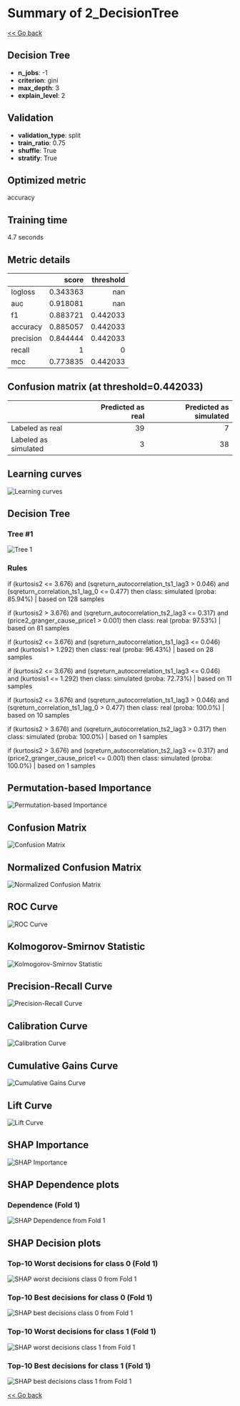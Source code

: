 # Summary of 2_DecisionTree

[<< Go back](../README.md)


## Decision Tree
- **n_jobs**: -1
- **criterion**: gini
- **max_depth**: 3
- **explain_level**: 2

## Validation
 - **validation_type**: split
 - **train_ratio**: 0.75
 - **shuffle**: True
 - **stratify**: True

## Optimized metric
accuracy

## Training time

4.7 seconds

## Metric details
|           |    score |   threshold |
|:----------|---------:|------------:|
| logloss   | 0.343363 |  nan        |
| auc       | 0.918081 |  nan        |
| f1        | 0.883721 |    0.442033 |
| accuracy  | 0.885057 |    0.442033 |
| precision | 0.844444 |    0.442033 |
| recall    | 1        |    0        |
| mcc       | 0.773835 |    0.442033 |


## Confusion matrix (at threshold=0.442033)
|                      |   Predicted as real |   Predicted as simulated |
|:---------------------|--------------------:|-------------------------:|
| Labeled as real      |                  39 |                        7 |
| Labeled as simulated |                   3 |                       38 |

## Learning curves
![Learning curves](learning_curves.png)

## Decision Tree 

### Tree #1
![Tree 1](learner_fold_0_tree.svg)

### Rules

if (kurtosis2 <= 3.676) and (sqreturn_autocorrelation_ts1_lag3 > 0.046) and (sqreturn_correlation_ts1_lag_0 <= 0.477) then class: simulated (proba: 85.94%) | based on 128 samples

if (kurtosis2 > 3.676) and (sqreturn_autocorrelation_ts2_lag3 <= 0.317) and (price2_granger_cause_price1 > 0.001) then class: real (proba: 97.53%) | based on 81 samples

if (kurtosis2 <= 3.676) and (sqreturn_autocorrelation_ts1_lag3 <= 0.046) and (kurtosis1 > 1.292) then class: real (proba: 96.43%) | based on 28 samples

if (kurtosis2 <= 3.676) and (sqreturn_autocorrelation_ts1_lag3 <= 0.046) and (kurtosis1 <= 1.292) then class: simulated (proba: 72.73%) | based on 11 samples

if (kurtosis2 <= 3.676) and (sqreturn_autocorrelation_ts1_lag3 > 0.046) and (sqreturn_correlation_ts1_lag_0 > 0.477) then class: real (proba: 100.0%) | based on 10 samples

if (kurtosis2 > 3.676) and (sqreturn_autocorrelation_ts2_lag3 > 0.317) then class: simulated (proba: 100.0%) | based on 1 samples

if (kurtosis2 > 3.676) and (sqreturn_autocorrelation_ts2_lag3 <= 0.317) and (price2_granger_cause_price1 <= 0.001) then class: simulated (proba: 100.0%) | based on 1 samples





## Permutation-based Importance
![Permutation-based Importance](permutation_importance.png)
## Confusion Matrix

![Confusion Matrix](confusion_matrix.png)


## Normalized Confusion Matrix

![Normalized Confusion Matrix](confusion_matrix_normalized.png)


## ROC Curve

![ROC Curve](roc_curve.png)


## Kolmogorov-Smirnov Statistic

![Kolmogorov-Smirnov Statistic](ks_statistic.png)


## Precision-Recall Curve

![Precision-Recall Curve](precision_recall_curve.png)


## Calibration Curve

![Calibration Curve](calibration_curve_curve.png)


## Cumulative Gains Curve

![Cumulative Gains Curve](cumulative_gains_curve.png)


## Lift Curve

![Lift Curve](lift_curve.png)



## SHAP Importance
![SHAP Importance](shap_importance.png)

## SHAP Dependence plots

### Dependence (Fold 1)
![SHAP Dependence from Fold 1](learner_fold_0_shap_dependence.png)

## SHAP Decision plots

### Top-10 Worst decisions for class 0 (Fold 1)
![SHAP worst decisions class 0 from Fold 1](learner_fold_0_shap_class_0_worst_decisions.png)
### Top-10 Best decisions for class 0 (Fold 1)
![SHAP best decisions class 0 from Fold 1](learner_fold_0_shap_class_0_best_decisions.png)
### Top-10 Worst decisions for class 1 (Fold 1)
![SHAP worst decisions class 1 from Fold 1](learner_fold_0_shap_class_1_worst_decisions.png)
### Top-10 Best decisions for class 1 (Fold 1)
![SHAP best decisions class 1 from Fold 1](learner_fold_0_shap_class_1_best_decisions.png)

[<< Go back](../README.md)
